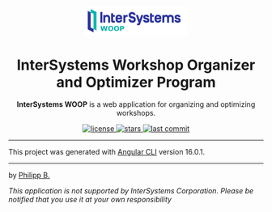<div align="center">
  <br />
  <img src="src/assets/imgs/InterSystemsWOOPLogo.png" alt="InterSystemsWOOPLogo" width="40%"/>
  <h1>InterSystems Workshop Organizer and Optimizer Program</h1>
  <p>
    <b>InterSystems WOOP</b> is a web application for organizing and optimizing workshops.
  </p>
</div>

<!-- Badges -->
<div align="center">
   <a href="https://github.com/intersystems-dach/InterSystemsWOOP/blob/master/LICENSE">
       <img src="https://img.shields.io/github/license/intersystems-dach/InterSystemsWOOP" alt="license" />
   </a>
   <a href="https://github.com/intersystems-dach/InterSystemsWOOP/stargazers">
       <img src="https://img.shields.io/github/stars/intersystems-dach/InterSystemsWOOP" alt="stars" />
   </a>
   <a href="https://github.com/intersystems-dach/InterSystemsWOOP/commits/master">
       <img src="https://img.shields.io/github/last-commit/intersystems-dach/InterSystemsWOOP" alt="last commit" />
   </a>
</div>

---

This project was generated with [Angular CLI](https://github.com/angular/angular-cli) version 16.0.1.

---

by [Philipp B.](https://github.com/cophilot)

_This application is not supported by InterSystems Corporation. Please be notified that you use it at your own responsibility_
